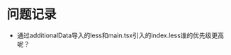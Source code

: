 <!--
 * @Author: lzy-Jerry
 * @Date: 2023-11-02 00:29:53
 * @LastEditors: lzy-Jerry
 * @LastEditTime: 2023-11-02 00:31:13
 * @Description:
-->

# 问题记录

- 通过additionalData导入的less和main.tsx引入的index.less谁的优先级更高呢？
